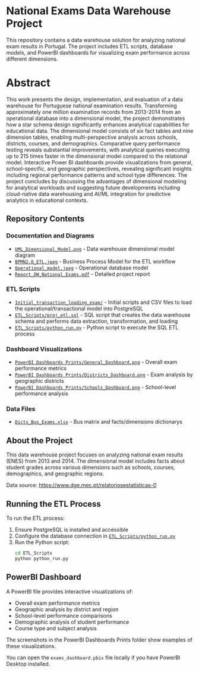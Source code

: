 # National Exams Data Warehouse Project

This repository contains a data warehouse solution for analyzing national exam results in Portugal. The project includes ETL scripts, database models, and PowerBI dashboards for visualizing exam performance across different dimensions.

# Abstract

This work presents the design, implementation, and evaluation of a data warehouse for Portuguese national examination results. Transforming approximately one million examination records from 2013-2014 from an operational database into a dimensional model, the project demonstrates how a star schema design significantly enhances analytical capabilities for educational data. The dimensional model consists of six fact tables and nine dimension tables, enabling multi-perspective analysis across schools, districts, courses, and demographics. Comparative query performance testing reveals substantial improvements, with analytical queries executing up to 215 times faster in the dimensional model compared to the relational model. Interactive Power BI dashboards provide visualizations from general, school-specific, and geographic perspectives, revealing significant insights including regional performance patterns and school type differences. The project concludes by discussing the advantages of dimensional modeling for analytical workloads and suggesting future developments including cloud-native data warehousing and AI/ML integration for predictive analytics in educational contexts.

## Repository Contents

### Documentation and Diagrams
- [`UML_Dimensional_Model.png`](UML_Dimensional_Model.png) - Data warehouse dimensional model diagram  
- [`BPMN2.0_ETL.jpeg`](BPMN2.0_ETL.jpeg) - Business Process Model for the ETL workflow  
- [`Operational_model.jpeg`](Operational_model.jpeg) - Operational database model  
- [`Report_DW_National_Exams.pdf`](Report_DW_National_Exams.pdf) - Detailed project report  

### ETL Scripts
- [`Initial_transaction_loading_exam/`](Initial_transaction_loading_exam/) - Initial scripts and CSV files to load the operational/transactional model into PostgreSQL
- [`ETL_Scripts/proj_etl.sql`](ETL_Scripts/proj_etl.sql) - SQL script that creates the data warehouse schema and performs data extraction, transformation, and loading  
- [`ETL_Scripts/python_run.py`](ETL_Scripts/python_run.py) - Python script to execute the SQL ETL process  

### Dashboard Visualizations
- [`PowerBI Dashboards Prints/General_Dashboard.png`](PowerBI%20Dashboards%20Prints/General_Dashboard.png) - Overall exam performance metrics  
- [`PowerBI Dashboards Prints/Districts_Dashboard.png`](PowerBI%20Dashboards%20Prints/Districts_Dashboard.png) - Exam analysis by geographic districts  
- [`PowerBI Dashboards Prints/Schools_Dashboard.png`](PowerBI%20Dashboards%20Prints/Schools_Dashboard.png) - School-level performance analysis  

### Data Files
- [`Dicts_Bus_Exams.xlsx`](Dicts_Bus_Exams.xlsx) - Bus matrix and facts/dimensions dictionarys 

## About the Project

This data warehouse project focuses on analyzing national exam results (ENES) from 2013 and 2014. The dimensional model includes facts about student grades across various dimensions such as schools, courses, demographics, and geographic regions.

Data source: https://www.dge.mec.pt/relatoriosestatisticas-0

## Running the ETL Process


To run the ETL process:

1. Ensure PostgreSQL is installed and accessible  
2. Configure the database connection in [`ETL_Scripts/python_run.py`](ETL_Scripts/python_run.py)  
3. Run the Python script:
   ```bash
   cd ETL_Scripts
   python python_run.py
   ```

## PowerBI Dashboard

A PowerBI file provides interactive visualizations of:
- Overall exam performance metrics  
- Geographic analysis by district and region  
- School-level performance comparisons  
- Demographic analysis of student performance  
- Course type and subject analysis  

The screenshots in the PowerBI Dashboards Prints folder show examples of these visualizations.

You can open the `exams_dashboard.pbix` file locally if you have PowerBI Desktop installed.

